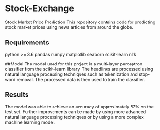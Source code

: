 # Stock-Exchange
Stock Market Price Prediction
This repository contains code for predicting stock market prices using news articles from around the globe.

## Requirements
python >= 3.6
pandas
numpy
matplotlib
seaborn
scikit-learn
nltk

##Model
The model used for this project is a multi-layer perceptron classifier from the scikit-learn library. 
The headlines are processed using natural language processing techniques such as tokenization and stop-word removal. 
The processed data is then used to train the classifier.

## Results
The model was able to achieve an accuracy of approximately 57% on the test set. 
Further improvements can be made by using more advanced natural language processing techniques or by using a more complex machine learning model.
